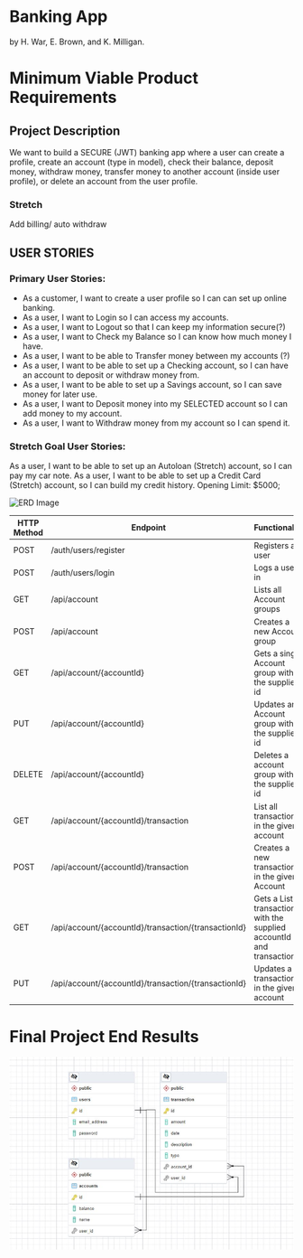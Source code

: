 # Banking App

by H. War, E. Brown, and K. Milligan.

# Minimum Viable Product Requirements

## Project Description

We want to build a SECURE (JWT) banking app where a user can create a profile, create an account (type in model), check
their balance, deposit money, withdraw money, transfer money to another account (inside user profile), or delete an
account from the user profile.

### Stretch

Add billing/ auto withdraw

## USER STORIES

### Primary User Stories:

- As a customer, I want to create a user profile so I can can set up online banking.
- As a user, I want to Login so I can access my accounts.
- As a user, I want to Logout so that I can keep my information secure(?)
- As a user, I want to Check my Balance so I can know how much money I have.
- As a user, I want to be able to Transfer money between my accounts (?)
- As a user, I want to be able to set up a Checking account, so I can have an account to deposit or withdraw money from.
- As a user, I want to be able to set up a Savings account, so I can save money for later use.
- As a user, I want to Deposit money into my SELECTED account so I can add money to my account.
- As a user, I want to Withdraw money from my account so I can spend it.

### Stretch Goal User Stories:

As a user, I want to be able to set up an Autoloan (Stretch) account, so I can pay my car note. As a user, I want to be
able to set up a Credit Card (Stretch) account, so I can build my credit history. Opening Limit: $5000;

![ERD Image](https://raw.githubusercontent.com/Kieran815/unit-2-project/main/banking%20app.drawio.png "test text")

| HTTP Method | Endpoint                                             | Functionality                                                             | Access  |
|-------------|------------------------------------------------------|---------------------------------------------------------------------------|---------|
| POST        | /auth/users/register                                 | Registers a user                                                          | PUBLIC  |
| POST        | /auth/users/login                                    | Logs a user in                                                            | PUBLIC  |
| GET         | /api/account                                         | Lists all Account groups                                                  | PRIVATE |
| POST        | /api/account                                         | Creates a new Account group                                               | PRIVATE |
| GET         | /api/account/{accountId}                             | Gets a single Account group with the supplied id                          | PRIVATE |
| PUT         | /api/account/{accountId}                             | Updates an Account group with the supplied id                             | PRIVATE |
| DELETE      | /api/account/{accountId}                             | Deletes a account group with the supplied id                              | PRIVATE |
| GET         | /api/account/{accountId}/transaction                 | List all transactions in the given account                                | PRIVATE |
| POST        | /api/account/{accountId}/transaction                 | Creates a new transaction in the given Account                            | PRIVATE |
| GET         | /api/account/{accountId}/transaction/{transactionId} | Gets a List of transactions with the supplied accountId and transactionId | PRIVATE |
| PUT         | /api/account/{accountId}/transaction/{transactionId} | Updates a transaction in the given account                                | PRIVATE |


# Final Project End Results


![Unit 2 Banking Api Project Entity Relationship Diagram](Unit2FinalERD.png)